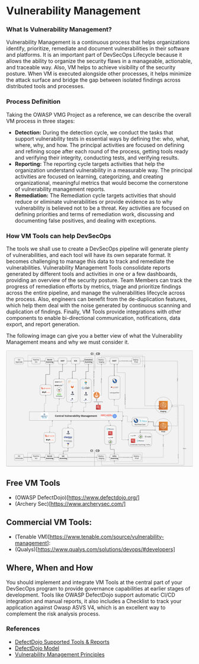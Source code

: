 # Vulnerability Management

### What Is Vulnerability Management?  
Vulnerability Management is a continuous process that helps organizations identify, prioritize, remediate and document vulnerabilities in their software and platforms. It is an important part of DevSecOps Lifecycle because it allows the ability to organize the security flaws in a manageable, actionable, and traceable way. Also, VM helps to achieve visibility of the security posture. When VM is executed alongside other processes, it helps minimize the attack surface and bridge the gap between isolated findings across distributed tools and processes. 

### Process Definition

Taking the OWASP VMG Project as a reference, we can describe the overall VM process in three stages: 

* **Detection:** During the detection cycle, we conduct the tasks that support vulnerability tests in essential ways by defining the: who, what, where, why, and how. The principal activities are focused on defining and refining scope after each round of the process, getting tools ready and verifying their integrity, conducting tests, and verifying results. 
* **Reporting:** The reporting cycle targets activities that help the organization understand vulnerability in a measurable way. The principal activities are focused on learning, categorizing, and creating organizational, meaningful metrics that would become the cornerstone of vulnerability management reports.
* **Remediation:** The Remediation cycle targets activities that should reduce or eliminate vulnerabilities or provide evidence as to why vulnerability is believed not to be a threat. Key activities are focused on defining priorities and terms of remediation work, discussing and documenting false positives, and dealing with exceptions.

### How VM Tools can help DevSecOps
The tools we shall use to create a DevSecOps pipeline will generate plenty of vulnerabilities, and each tool will have its own separate format. It becomes challenging to manage this data to track and remediate the vulnerabilities. Vulnerability Management Tools consolidate reports generated by different tools and activities in one or a few dashboards, providing an overview of the security posture. Team Members can track the progress of remediation efforts by metrics, triage and prioritize findings across the entire pipeline, and manage the vulnerabilities lifecycle across the process. Also, engineers can benefit from the de-duplication features, which help them deal with the noise generated by continuous scanning and duplication of findings. Finally, VM Tools provide integrations with other components to enable bi-directional communication, notifications, data export, and report generation.

The following image can give you a better view of what the Vulnerability Management means and why we must consider it.

![VM Inside Pipeline](/document/assets/images/Pipeline-view.png)

## Free VM Tools

- (OWASP DefectDojo)[https://www.defectdojo.org/]
- (Archery Sec)[https://www.archerysec.com/]

## Commercial VM Tools:

- (Tenable VM)[https://www.tenable.com/source/vulnerability-management]:
- (Qualys)[https://www.qualys.com/solutions/devops/#developers]
 

## Where, When and How

You should implement and integrate VM Tools at the central part of your DevSecOps program to provide governance capabilities at earlier stages of development. Tools like OWASP DefectDojo support automatic CI/CD integration and manual reports, it also includes a Checklist to track your application against Owasp ASVS V4, which is an excellent way to complement the risk analysis process.    

### References

+ [DefectDojo Supported Tools & Reports](https://defectdojo.github.io/django-DefectDojo/integrations/parsers/)
+ [DefectDojo Model](https://defectdojo.github.io/django-DefectDojo/usage/models/)
+ [Vulnerability Management Principles](https://www.tenable.com/principles/vulnerability-management-principles)
